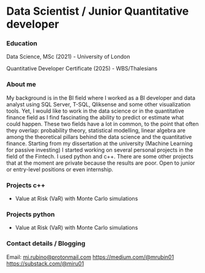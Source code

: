 # Data Scientist / Junior Quantitative developer
<!--Section 1: education-->
### Education
Data Science, MSc (2021) - University of London

Quantitative Developer Certificate (2025) - WBS/Thalesians

<!--Section 2: introduce yourself-->
### About me
My background is in the BI field where I worked as a BI developer and data analyst using SQL Server, T-SQL, Qliksense and some other visualization tools. Yet, I would like to work in the data science or in the quantitative finance field as I find fascinating the ability to predict or estimate what could happen. These two fields have a lot in common, to the point that often they overlap: probability theory, statistical modelling, linear algebra are among the theoretical pillars behind the data science and the quantitative finance. 
Starting from my dissertation at the university (Machine Learning for passive investing) I started working on several personal projects in the field of the Fintech. I used python and c++. There are some other projects that at the moment are private because the results are poor. 
Open to junior or entry-level positions or even internship.

<!--Section 3: projects developed in c++ -->
### Projects c++
- Value at Risk (VaR) with Monte Carlo simulations

<!--Section 3: projects developed in python -->
### Projects python
- Value at Risk (VaR) with Monte Carlo simulations

<!--Section 3: contacts and social media -->
### Contact details / Blogging
Email: mi.rubino@protonmail.com
https://medium.com/@mrubin01
https://substack.com/@miru01


